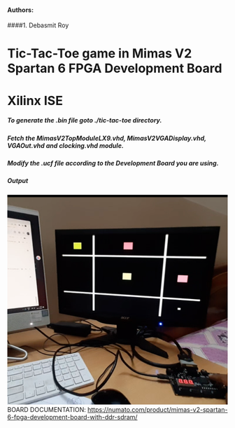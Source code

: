#### Authors:
####1. Debasmit Roy

# Tic-Tac-Toe game in Mimas V2 Spartan 6 FPGA Development Board
# Xilinx ISE
##### To generate the .bin file goto ./tic-tac-toe directory.
##### Fetch the MimasV2TopModuleLX9.vhd, MimasV2VGADisplay.vhd, VGAOut.vhd and clocking.vhd module.
##### Modify the .ucf file according to the Development Board you are using.
##### Output
![Output](sampleOutPut.png)
BOARD DOCUMENTATION: https://numato.com/product/mimas-v2-spartan-6-fpga-development-board-with-ddr-sdram/

